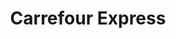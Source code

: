 ---
title: "Carrefour Express"
url: /ciudad-autonoma-de-buenos-aires/carrefour-express-avenida-triunvirato/
shop: Lebensmittel
---